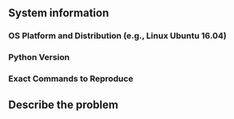 ## System information

### OS Platform and Distribution (e.g., Linux Ubuntu 16.04)

<!-- you can run `cat /etc/issue` to get os platform and dist -->

### Python Version

<!-- you can run `python --version` to get Python version -->

### Exact Commands to Reproduce

<!-- give exact commands to reproduce errors you are undergoing --
  -- try to get them minimal so that other people would be able --
  -- to address your problem directly -->

## Describe the problem

<!-- how do you think of the problem? --
  -- describe it clearly, as well as your ideas on it (if any) -->

<!--
## Source Code / Logs
-->

<!-- If necessary, zip your source code with logs, cancel the annotation --
  -- symbols above, and attach the file here -->
